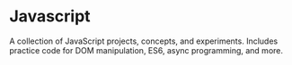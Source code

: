 # Javascript
A collection of JavaScript projects, concepts, and experiments. Includes practice code for DOM manipulation, ES6, async programming, and more.

